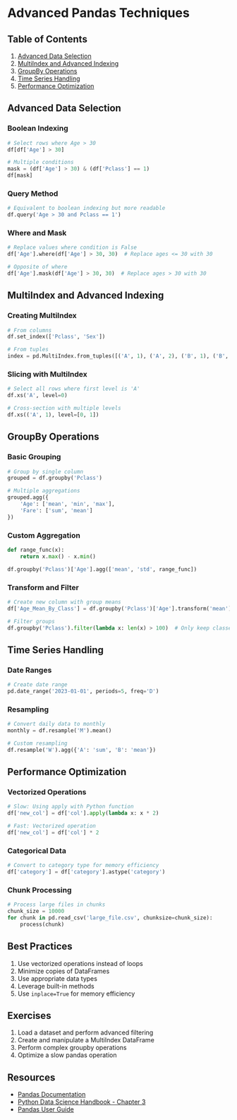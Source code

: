 # Advanced Pandas Techniques

## Table of Contents
1. [Advanced Data Selection](#advanced-data-selection)
2. [MultiIndex and Advanced Indexing](#multiindex-and-advanced-indexing)
3. [GroupBy Operations](#groupby-operations)
4. [Time Series Handling](#time-series-handling)
5. [Performance Optimization](#performance-optimization)

## Advanced Data Selection

### Boolean Indexing
```python
# Select rows where Age > 30
df[df['Age'] > 30]

# Multiple conditions
mask = (df['Age'] > 30) & (df['Pclass'] == 1)
df[mask]
```

### Query Method
```python
# Equivalent to boolean indexing but more readable
df.query('Age > 30 and Pclass == 1')
```

### Where and Mask
```python
# Replace values where condition is False
df['Age'].where(df['Age'] > 30, 30)  # Replace ages <= 30 with 30

# Opposite of where
df['Age'].mask(df['Age'] > 30, 30)  # Replace ages > 30 with 30
```

## MultiIndex and Advanced Indexing

### Creating MultiIndex
```python
# From columns
df.set_index(['Pclass', 'Sex'])

# From tuples
index = pd.MultiIndex.from_tuples([('A', 1), ('A', 2), ('B', 1), ('B', 2)])
```

### Slicing with MultiIndex
```python
# Select all rows where first level is 'A'
df.xs('A', level=0)

# Cross-section with multiple levels
df.xs(('A', 1), level=[0, 1])
```

## GroupBy Operations

### Basic Grouping
```python
# Group by single column
grouped = df.groupby('Pclass')

# Multiple aggregations
grouped.agg({
    'Age': ['mean', 'min', 'max'],
    'Fare': ['sum', 'mean']
})
```

### Custom Aggregation
```python
def range_func(x):
    return x.max() - x.min()

df.groupby('Pclass')['Age'].agg(['mean', 'std', range_func])
```

### Transform and Filter
```python
# Create new column with group means
df['Age_Mean_By_Class'] = df.groupby('Pclass')['Age'].transform('mean')

# Filter groups
df.groupby('Pclass').filter(lambda x: len(x) > 100)  # Only keep classes with >100 passengers
```

## Time Series Handling

### Date Ranges
```python
# Create date range
pd.date_range('2023-01-01', periods=5, freq='D')
```

### Resampling
```python
# Convert daily data to monthly
monthly = df.resample('M').mean()

# Custom resampling
df.resample('W').agg({'A': 'sum', 'B': 'mean'})
```

## Performance Optimization

### Vectorized Operations
```python
# Slow: Using apply with Python function
df['new_col'] = df['col'].apply(lambda x: x * 2)

# Fast: Vectorized operation
df['new_col'] = df['col'] * 2
```

### Categorical Data
```python
# Convert to category type for memory efficiency
df['category'] = df['category'].astype('category')
```

### Chunk Processing
```python
# Process large files in chunks
chunk_size = 10000
for chunk in pd.read_csv('large_file.csv', chunksize=chunk_size):
    process(chunk)
```

## Best Practices
1. Use vectorized operations instead of loops
2. Minimize copies of DataFrames
3. Use appropriate data types
4. Leverage built-in methods
5. Use `inplace=True` for memory efficiency

## Exercises
1. Load a dataset and perform advanced filtering
2. Create and manipulate a MultiIndex DataFrame
3. Perform complex groupby operations
4. Optimize a slow pandas operation

## Resources
- [Pandas Documentation](https://pandas.pydata.org/docs/)
- [Python Data Science Handbook - Chapter 3](https://jakevdp.github.io/PythonDataScienceHandbook/03.00-introduction-to-pandas.html)
- [Pandas User Guide](https://pandas.pydata.org/docs/user_guide/index.html)
